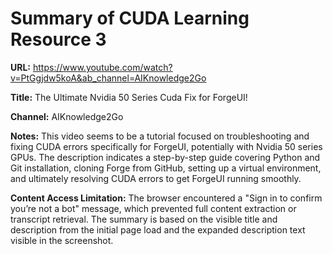 # Summary of CUDA Learning Resource 3

**URL:** https://www.youtube.com/watch?v=PtGgjdw5koA&ab_channel=AIKnowledge2Go

**Title:** The Ultimate Nvidia 50 Series Cuda Fix for ForgeUI!

**Channel:** AIKnowledge2Go

**Notes:**
This video seems to be a tutorial focused on troubleshooting and fixing CUDA errors specifically for ForgeUI, potentially with Nvidia 50 series GPUs. The description indicates a step-by-step guide covering Python and Git installation, cloning Forge from GitHub, setting up a virtual environment, and ultimately resolving CUDA errors to get ForgeUI running smoothly.

**Content Access Limitation:** The browser encountered a "Sign in to confirm you’re not a bot" message, which prevented full content extraction or transcript retrieval. The summary is based on the visible title and description from the initial page load and the expanded description text visible in the screenshot.
